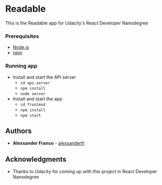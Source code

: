 # Readable
This is the Readable app for Udacity's React Developer Nanodegree

### Prerequisites

* [Node.js](https://nodejs.org)
* [npm](https://www.npmjs.com/)

### Running app

* Install and start the API server
    - `cd api-server`
    - `npm install`
    - `node server`
* Install and start the app
    - `cd frontend`
    - `npm install`
    - `npm start`

## Authors

* **Alexsander Franco** -  [alexsanderfr](https://github.com/alexsanderfr)

## Acknowledgments

* Thanks to Udacity for coming up with this project in React Developer Nanodegree